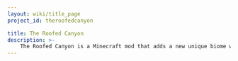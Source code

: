 ```yaml
---
layout: wiki/title_page
project_id: theroofedcanyon

title: The Roofed Canyon
description: >-
    The Roofed Canyon is a Minecraft mod that adds a new unique biome with its own set of content, including mobs and blocks! From above the canopy The Roofed Canyon looks almost like your typical plains biome. But look under the canopy of the grassy leaf tree and you'll find a strange and surreal environment. Fight against sentient vegetables, and be wary of giant bats that guard this world from the light of day in this new mod!
---
```

